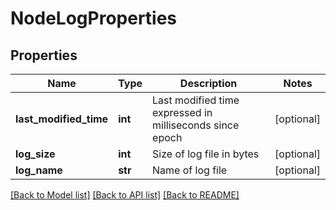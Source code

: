 # NodeLogProperties

## Properties
Name | Type | Description | Notes
------------ | ------------- | ------------- | -------------
**last_modified_time** | **int** | Last modified time expressed in milliseconds since epoch | [optional] 
**log_size** | **int** | Size of log file in bytes | [optional] 
**log_name** | **str** | Name of log file | [optional] 

[[Back to Model list]](../README.md#documentation-for-models) [[Back to API list]](../README.md#documentation-for-api-endpoints) [[Back to README]](../README.md)

